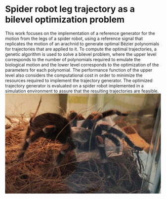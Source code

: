 # Spider robot leg trajectory as a bilevel optimization problem
This work focuses on the implementation of a reference generator for the motion from the legs of a spider robot, using a reference signal that replicates the motion of an arachnid to generate optimal Bézier polynomials for trajectories that are applied to it. To compute the optimal trajectories, a genetic algorithm is used to solve a bilevel problem, where the upper level corresponds to the number of polynomials required to emulate the biological motion and the lower level corresponds to the optimization of the parameters for each polynomial. The performance function of the upper level also considers the computational cost in order to minimize the resources required to implement the trajectory generator. The optimized trajectory generator is evaluated on a spider robot implemented in a simulation environment to assure that the resulting trajectories are feasible.
![Refineria](imagenes/refineria.jpeg)
